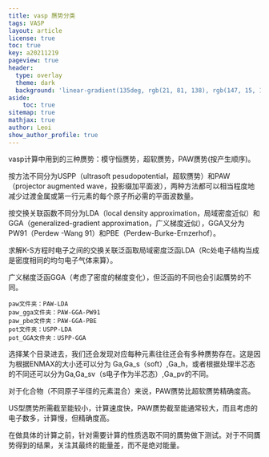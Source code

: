 ```yaml
---
title: vasp 赝势分类
tags: VASP
layout: article
license: true
toc: true
key: a20211219
pageview: true
header:
  type: overlay
  theme: dark
  background: 'linear-gradient(135deg, rgb(21, 81, 138), rgb(147, 15, 139))'
aside:
    toc: true
sitemap: true
mathjax: true
author: Leoi
show_author_profile: true
---
```


vasp计算中用到的三种赝势：模守恒赝势，超软赝势，PAW赝势(按产生顺序)。

按方法不同分为USPP（ultrasoft pesudopotential，超软赝势）和PAW（projector augmented wave，投影缀加平面波），两种方法都可以相当程度地减少过渡金属或第一行元素的每个原子所必需的平面波数量。

按交换关联函数不同分为LDA（local density approximation，局域密度近似）和GGA（generalized-gradient approximation，广义梯度近似），GGA又分为PW91（Perdew -Wang 91）和PBE（Perdew-Burke-Ernzerhof）。

求解K-S方程时电子之间的交换关联泛函取局域密度泛函LDA（Rc处电子结构当成是密度相同的均匀电子气体来算）。

广义梯度泛函GGA（考虑了密度的梯度变化），但泛函的不同也会引起贋势的不同。

    paw文件夹：PAW-LDA
    paw_gga文件夹：PAW-GGA-PW91
    paw_pbe文件夹：PAW-GGA-PBE
    pot文件夹：USPP-LDA
    pot_GGA文件夹：USPP-GGA

选择某个目录进去，我们还会发现对应每种元素往往还会有多种赝势存在。这是因为根据ENMAX的大小还可以分为 Ga,Ga_s（soft）,Ga_h，或者根据处理半芯态的不同还可以分为Ga,Ga_sv（s电子作为半芯态）,Ga_pv的不同。

对于化合物（不同原子半径的元素混合）来说，PAW赝势比超软赝势精确度高。

US型赝势所需截至能较小，计算速度快，PAW赝势截至能通常较大，而且考虑的电子数多，计算慢，但精确度高。

在做具体的计算之前，针对需要计算的性质选取不同的贋势做下测试。对于不同贋势得到的结果，关注其最终的能量差，而不是绝对能量。
